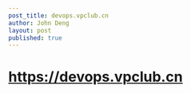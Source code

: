 ```yaml
---
post_title: devops.vpclub.cn
author: John Deng
layout: post
published: true
---
```

# https://devops.vpclub.cn
